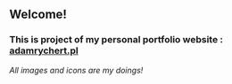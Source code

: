  ## Welcome!
 ### This is project of my personal portfolio website : [adamrychert.pl](https//:adamrychert.pl)
 _All images and icons are my doings!_
